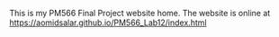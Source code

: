 This is my PM566 Final Project website home. The website is online at https://aomidsalar.github.io/PM566_Lab12/index.html
